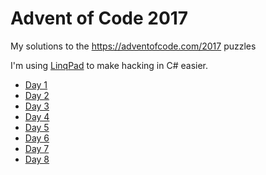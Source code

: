 # Advent of Code 2017

My solutions to the https://adventofcode.com/2017 puzzles

I'm using [LinqPad](https://www.linqpad.net/) to make hacking in C# easier.

+ [Day 1](src/day1.linq)
+ [Day 2](src/day2.linq)
+ [Day 3](src/day3.linq)
+ [Day 4](src/day4.linq)
+ [Day 5](src/day5.linq)
+ [Day 6](src/day6.linq)
+ [Day 7](src/day7.linq)
+ [Day 8](src/day8.linq)
